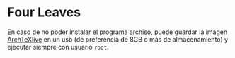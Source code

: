 Four Leaves
===========

En caso de no poder instalar el programa [archiso](https://wiki.archlinux.org/index.php/Archiso),
puede guardar la imagen [ArchTeXlive](https://sourceforge.net/projects/archtexlive/)
en un usb (de preferencia de 8GB o más de almacenamiento) y ejecutar siempre con usuario
`root`.